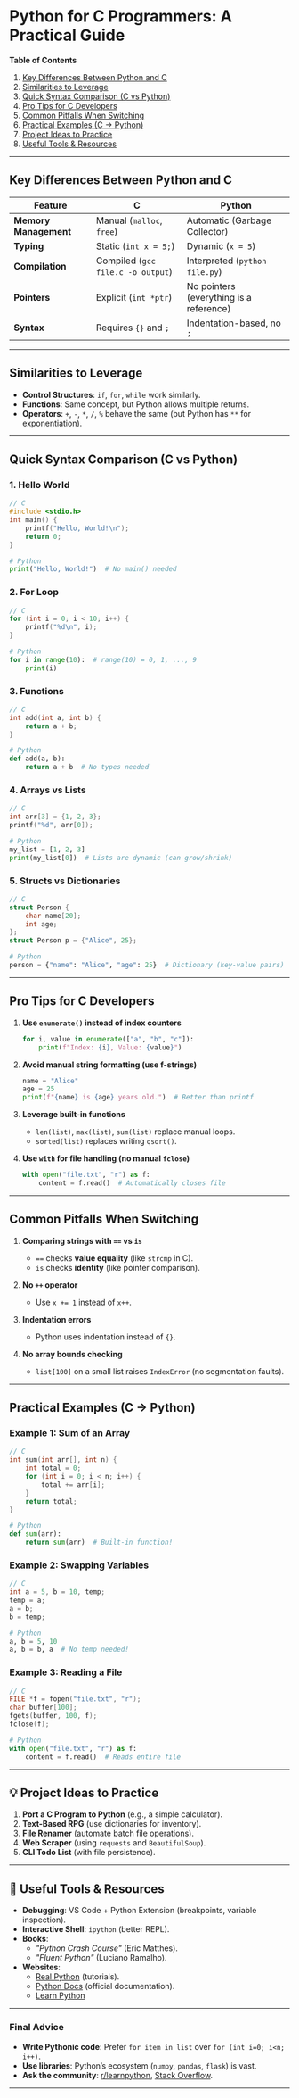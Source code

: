 # **Python for C Programmers: A Practical Guide**

**Table of Contents**

1. [Key Differences Between Python and C](#-key-differences-between-python-and-c)
2. [Similarities to Leverage](#-similarities-to-leverage)
3. [Quick Syntax Comparison (C vs Python)](#-quick-syntax-comparison-c-vs-python)
4. [Pro Tips for C Developers](#-pro-tips-for-c-developers)
5. [Common Pitfalls When Switching](#-common-pitfalls-when-switching)
6. [Practical Examples (C → Python)](#-practical-examples-c--python)
7. [Project Ideas to Practice](#-project-ideas-to-practice)
8. [Useful Tools & Resources](#-useful-tools--resources)

---

## **Key Differences Between Python and C**

| Feature               | C                                 | Python                                  |
| --------------------- | --------------------------------- | --------------------------------------- |
| **Memory Management** | Manual (`malloc`, `free`)         | Automatic (Garbage Collector)           |
| **Typing**            | Static (`int x = 5;`)             | Dynamic (`x = 5`)                       |
| **Compilation**       | Compiled (`gcc file.c -o output`) | Interpreted (`python file.py`)          |
| **Pointers**          | Explicit (`int *ptr`)             | No pointers (everything is a reference) |
| **Syntax**            | Requires `{}` and `;`             | Indentation-based, no `;`               |

---

## **Similarities to Leverage**

- **Control Structures**: `if`, `for`, `while` work similarly.
- **Functions**: Same concept, but Python allows multiple returns.
- **Operators**: `+`, `-`, `*`, `/`, `%` behave the same (but Python has `**` for exponentiation).

---

## **Quick Syntax Comparison (C vs Python)**

### 1. **Hello World**

```c
// C
#include <stdio.h>
int main() {
    printf("Hello, World!\n");
    return 0;
}
```

```python
# Python
print("Hello, World!")  # No main() needed
```

### 2. **For Loop**

```c
// C
for (int i = 0; i < 10; i++) {
    printf("%d\n", i);
}
```

```python
# Python
for i in range(10):  # range(10) = 0, 1, ..., 9
    print(i)
```

### 3. **Functions**

```c
// C
int add(int a, int b) {
    return a + b;
}
```

```python
# Python
def add(a, b):
    return a + b  # No types needed
```

### 4. **Arrays vs Lists**

```c
// C
int arr[3] = {1, 2, 3};
printf("%d", arr[0]);
```

```python
# Python
my_list = [1, 2, 3]
print(my_list[0])  # Lists are dynamic (can grow/shrink)
```

### 5. **Structs vs Dictionaries**

```c
// C
struct Person {
    char name[20];
    int age;
};
struct Person p = {"Alice", 25};
```

```python
# Python
person = {"name": "Alice", "age": 25}  # Dictionary (key-value pairs)
```

---

## **Pro Tips for C Developers**

1. **Use `enumerate()` instead of index counters**

   ```python
   for i, value in enumerate(["a", "b", "c"]):
       print(f"Index: {i}, Value: {value}")
   ```

2. **Avoid manual string formatting (use f-strings)**

   ```python
   name = "Alice"
   age = 25
   print(f"{name} is {age} years old.")  # Better than printf
   ```

3. **Leverage built-in functions**

   - `len(list)`, `max(list)`, `sum(list)` replace manual loops.
   - `sorted(list)` replaces writing `qsort()`.

4. **Use `with` for file handling (no manual `fclose`)**
   ```python
   with open("file.txt", "r") as f:
       content = f.read()  # Automatically closes file
   ```

---

## **Common Pitfalls When Switching**

1. **Comparing strings with `==` vs `is`**

   - `==` checks **value equality** (like `strcmp` in C).
   - `is` checks **identity** (like pointer comparison).

2. **No `++` operator**

   - Use `x += 1` instead of `x++`.

3. **Indentation errors**

   - Python uses indentation instead of `{}`.

4. **No array bounds checking**
   - `list[100]` on a small list raises `IndexError` (no segmentation faults).

---

## **Practical Examples (C → Python)**

### Example 1: **Sum of an Array**

```c
// C
int sum(int arr[], int n) {
    int total = 0;
    for (int i = 0; i < n; i++) {
        total += arr[i];
    }
    return total;
}
```

```python
# Python
def sum(arr):
    return sum(arr)  # Built-in function!
```

### Example 2: **Swapping Variables**

```c
// C
int a = 5, b = 10, temp;
temp = a;
a = b;
b = temp;
```

```python
# Python
a, b = 5, 10
a, b = b, a  # No temp needed!
```

### Example 3: **Reading a File**

```c
// C
FILE *f = fopen("file.txt", "r");
char buffer[100];
fgets(buffer, 100, f);
fclose(f);
```

```python
# Python
with open("file.txt", "r") as f:
    content = f.read()  # Reads entire file
```

---

## 💡 **Project Ideas to Practice**

1. **Port a C Program to Python** (e.g., a simple calculator).
2. **Text-Based RPG** (use dictionaries for inventory).
3. **File Renamer** (automate batch file operations).
4. **Web Scraper** (using `requests` and `BeautifulSoup`).
5. **CLI Todo List** (with file persistence).

---

## 🔧 **Useful Tools & Resources**

- **Debugging**: VS Code + Python Extension (breakpoints, variable inspection).
- **Interactive Shell**: `ipython` (better REPL).
- **Books**:
  - _"Python Crash Course"_ (Eric Matthes).
  - _"Fluent Python"_ (Luciano Ramalho).
- **Websites**:
  - [Real Python](https://realpython.com/) (tutorials).
  - [Python Docs](https://docs.python.org/3/) (official documentation).
  - [Learn Python](www.learnpython.org)

---

### **Final Advice**

- **Write Pythonic code**: Prefer `for item in list` over `for (int i=0; i<n; i++)`.
- **Use libraries**: Python’s ecosystem (`numpy`, `pandas`, `flask`) is vast.
- **Ask the community**: [r/learnpython](https://reddit.com/r/learnpython), [Stack Overflow](https://stackoverflow.com/).

---
